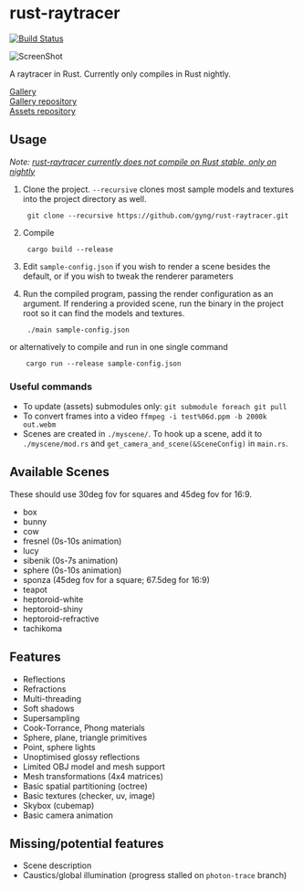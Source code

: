 rust-raytracer
==============
[![Build Status](https://travis-ci.org/gyng/rust-raytracer.svg?branch=master)](https://travis-ci.org/gyng/rust-raytracer)

![ScreenShot](https://raw.githubusercontent.com/gyng/rust-raytracer/master/docs/sample_render.png)

A raytracer in Rust. Currently only compiles in Rust nightly.

[Gallery](http://gyng.github.io/rust-raytracer-gallery/) <br>
[Gallery repository](https://github.com/gyng/rust-raytracer-gallery) <br>
[Assets repository](https://github.com/gyng/raytracer-assets)


## Usage

*Note: [rust-raytracer currently does not compile on Rust stable, only on nightly](https://github.com/gyng/rust-raytracer/issues/34#issuecomment-112358227)*

1. Clone the project. `--recursive` clones most sample models and textures into the project directory as well.

        git clone --recursive https://github.com/gyng/rust-raytracer.git

2. Compile

        cargo build --release

3. Edit `sample-config.json` if you wish to render a scene besides the default,
   or if you wish to tweak the renderer parameters

4. Run the compiled program, passing the render configuration as an argument.
   If rendering a provided scene, run the binary in the project root so it can find the models and textures.

        ./main sample-config.json

  or alternatively to compile and run in one single command

        cargo run --release sample-config.json


### Useful commands

* To update (assets) submodules only: `git submodule foreach git pull`
* To convert frames into a video `ffmpeg -i test%06d.ppm -b 2000k out.webm`
* Scenes are created in `./myscene/`. To hook up a scene, add it to `./myscene/mod.rs` and `get_camera_and_scene(&SceneConfig)` in `main.rs`.


## Available Scenes

These should use 30deg fov for squares and 45deg fov for 16:9.

* box
* bunny
* cow
* fresnel (0s-10s animation)
* lucy
* sibenik (0s-7s animation)
* sphere (0s-10s animation)
* sponza (45deg fov for a square; 67.5deg for 16:9)
* teapot
* heptoroid-white
* heptoroid-shiny
* heptoroid-refractive
* tachikoma


## Features

* Reflections
* Refractions
* Multi-threading
* Soft shadows
* Supersampling
* Cook-Torrance, Phong materials
* Sphere, plane, triangle primitives
* Point, sphere lights
* Unoptimised glossy reflections
* Limited OBJ model and mesh support
* Mesh transformations (4x4 matrices)
* Basic spatial partitioning (octree)
* Basic textures (checker, uv, image)
* Skybox (cubemap)
* Basic camera animation


## Missing/potential features

* Scene description
* Caustics/global illumination (progress stalled on `photon-trace` branch)
